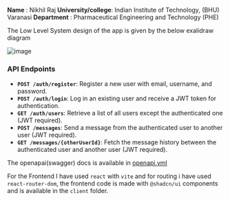 **Name** : Nikhil Raj
**University/college**: Indian Institute of Technology, (BHU) Varanasi
**Department** : Pharmaceutical Engineering and Technology (PHE)


The Low Level System design of the app is given by the below exalidraw diagram

![image](https://github.com/user-attachments/assets/95a197da-5753-4fc5-ad53-35f879a3a79a)

### API Endpoints

- **`POST /auth/register`**: Register a new user with email, username, and password.
- **`POST /auth/login`**: Log in an existing user and receive a JWT token for authentication.
- **`GET /auth/users`**: Retrieve a list of all users except the authenticated one (JWT required).
- **`POST /messages`**: Send a message from the authenticated user to another user (JWT required).
- **`GET /messages/{otherUserId}`**: Fetch the message history between the authenticated user and another user (JWT required).

The openapai(swagger) docs is available in [openapi.yml](openapi.yaml)

For the Frontend I have used `react` with `vite` and for routing i have used `react-router-dom`, the frontend code is made with `@shadcn/ui` components and is available in the `client` folder.
